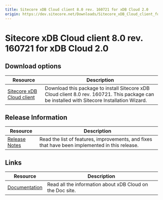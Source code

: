 ```yaml
---
title: Sitecore xDB Cloud client 8.0 rev. 160721 for xDB Cloud 2.0
origin: https://dev.sitecore.net/Downloads/Sitecore_xDB_Cloud_client_for_xDB_Cloud_20/80/Sitecore_xDB_Cloud_client_80_rev_160721_for_xDB_Cloud_20.aspx
---
```


# Sitecore xDB Cloud client 8.0 rev. 160721 for xDB Cloud 2.0

## Download options

 | Resource | Description |
 | --- | --- |
 | [Sitecore xDB Cloud client](https://sitecoredev.azureedge.net/~/media/61A45B269B314F4FBB8480BAC23A3EDB.ashx?date=20160721T144544) | Download this package to install Sitecore xDB Cloud client 8.0 rev. 160721. This package can be installed with Sitecore Installation Wizard. |

## Release Information

 | Resource | Description |
 | --- | --- |
 | [Release Notes](/downloads/Sitecore%20xDB%20Cloud%20client%20for%20xDB%20Cloud%2020/80/Sitecore%20xDB%20Cloud%20client%2080%20rev%20160721%20for%20xDB%20Cloud%2020/Release%20Notes) | Read the list of features, improvements, and fixes that have been implemented in this release. |

## Links

 | Resource | Description |
 | --- | --- |
 | [Documentation](https://doc.sitecore.net/xdb_cloud) | Read all the information about xDB Cloud on the Doc site. |